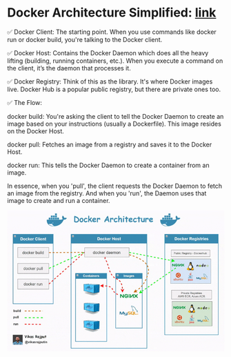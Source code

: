 # Docker Architecture Simplified: [link](https://www.linkedin.com/posts/vikasrajputin_docker-architecture-simplified-docker-activity-7111937191097831424-LdAx/?utm_source=share&utm_medium=member_desktop)

✅ Docker Client: The starting point. When you use commands like docker run or docker build, you're talking to the Docker client.

✅ Docker Host: Contains the Docker Daemon which does all the heavy lifting (building, running containers, etc.). When you execute a command on the client, it’s the daemon that processes it.

✅ Docker Registry: Think of this as the library. It's where Docker images live. Docker Hub is a popular public registry, but there are private ones too.

✅ The Flow:

docker build: You're asking the client to tell the Docker Daemon to create an image based on your instructions (usually a Dockerfile). This image resides on the Docker Host.

docker pull: Fetches an image from a registry and saves it to the Docker Host.

docker run: This tells the Docker Daemon to create a container from an image.

In essence, when you 'pull', the client requests the Docker Daemon to fetch an image from the registry. And when you 'run', the Daemon uses that image to create and run a container.

![Architecture Simplified](../images/architectures01.gif)